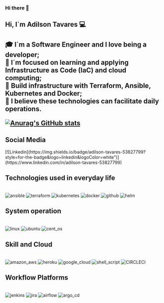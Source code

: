 ### Hi there 👋

<!--
**adilson-tavares/adilson-tavares** is a ✨ _special_ ✨ repository because its `README.md` (this file) appears on your GitHub profile.

Here are some ideas to get you started:

- 🔭 I’m currently working on ...
- 🌱 I’m currently learning ...
- 👯 I’m looking to collaborate on ...
- 🤔 I’m looking for help with ...
- 💬 Ask me about ...
- 📫 How to reach me: ...
- 😄 Pronouns: ...
- ⚡ Fun fact: ...
-->
<H2> Hi, I`m Adilson Tavares 💻<H2>
<p> 
🎓 I´m a Software Engineer and I love being a developer; <br/>
🌱 I´m focused on learning and applying Infrastructure as Code (IaC) and cloud computing;<br/>
🌱 Build infrastructure with Terraform, Ansible, Kubernetes and Docker; <br/>
🌱 I believe these technologies can facilitate daily operations. <br/>
 </p>
  
[![Anurag's GitHub stats](https://github-readme-stats.vercel.app/api?username=adilson-tavares&show_icons=true&theme=tokyonight)](https://github.com/anuraghazra/github-readme-stats)

## Social Media
 <div style="display: inline_block">
  [![Linkedin](https://img.shields.io/badge/adilson-tavares-53827799?style=for-the-badge&logo=linkedin&logoColor=white")](https://www.linkedin.com/in/adilson-tavares-53827799)

 </div>
  
 
## Technologies used in everyday life
<div style="display: inline_block"><br/>
    <img align="center" alt="ansible" src="https://img.shields.io/badge/Ansible-000000?style=for-the-badge&logo=ansible&logoColor=whit"/>
    <img align="center" alt="terraform" src="https://img.shields.io/badge/Terraform-7B42BC?style=for-the-badge&logo=terraform&logoColor=whit"/>
    <img align="center" alt="kubernetes" src="https://img.shields.io/badge/kubernetes-326ce5.svg?&style=for-the-badge&logo=kubernetes&logoColor=whit"/>
    <img align="center" alt="docker" src="https://img.shields.io/badge/Docker-2CA5E0?style=for-the-badge&logo=docker&logoColor=white"/>
    <img align="center" alt="github" src="https://img.shields.io/badge/GitHub-100000?style=for-the-badge&logo=github&logoColor=white"/>
    <img align="center" alt="helm" src="https://img.shields.io/badge/Helm-0F1689?style=for-the-badge&logo=Helm&labelColor=0F168"/>
</div>  

## System operation 
  
<div style="display: inline_block"><br/>
    <img align="center" alt="linux" src="https://img.shields.io/badge/Linux-FCC624?style=for-the-badge&logo=linux&logoColor=black"/>
    <img align="center" alt="ubuntu" src="https://img.shields.io/badge/Ubuntu-E95420?style=for-the-badge&logo=ubuntu&logoColor=white"/>
    <img align="center" alt="cent_os" src="https://img.shields.io/badge/Cent%20OS-262577?style=for-the-badge&logo=CentOS&logoColor=white"/>
</div>
  
## Skill and Cloud
  <div style="display: inline_block"><br/>
    <img align="center" alt="amazon_aws" src="https://img.shields.io/badge/Amazon_AWS-FF9900?style=for-the-badge&logo=amazonaws&logoColor=white"/>
    <img align="center" alt="heroku" src="https://img.shields.io/badge/Heroku-430098?style=for-the-badge&logo=heroku&logoColor=white"/>
    <img align="center" alt="google_cloud" src="https://img.shields.io/badge/Google_Cloud-4285F4?style=for-the-badge&logo=google-cloud&logoColor=white"/>
    <img align="center" alt="shell_script" src="https://img.shields.io/badge/Shell_Script-121011?style=for-the-badge&logo=gnu-bash&logoColor=white"/>
    <img align="center" alt="CIRCLECI" src="https://img.shields.io/badge/circleci-343434?style=for-the-badge&logo=circleci&logoColor=white"/>
    
</div>
  
 ## Workflow Platforms
  <div style="display: inline_block"><br/>
    <img align="center" alt="jenkins" src="https://img.shields.io/badge/Jenkins-D24939?style=for-the-badge&logo=Jenkins&logoColor=white"/>
    <img align="center" alt="jira" src="https://img.shields.io/badge/Jira-0052CC?style=for-the-badge&logo=Jira&logoColor=white"/>
    <img align="center" alt="airflow" src="https://img.shields.io/badge/Airflow-017CEE?style=for-the-badge&logo=Apache%20Airflow&logoColor=white"/>   
    <img align="center" alt="argo_cd" src="https://img.shields.io/badge/Argo%20CD-1e0b3e?style=for-the-badge&logo=argo&logoColor=#d16044"/>
</div>
  
 
